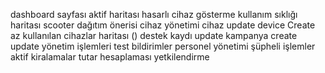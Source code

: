dashboard sayfası
aktif haritası hasarlı cihaz gösterme
kullanım sıklığı haritası
scooter dağıtım önerisi
cihaz yönetimi cihaz update
device Create
az kullanılan cihazlar haritası ()
destek kaydı update
kampanya create update
yönetim işlemleri test
bildirimler
personel yönetimi
şüpheli işlemler
aktif kiralamalar tutar hesaplaması
yetkilendirme